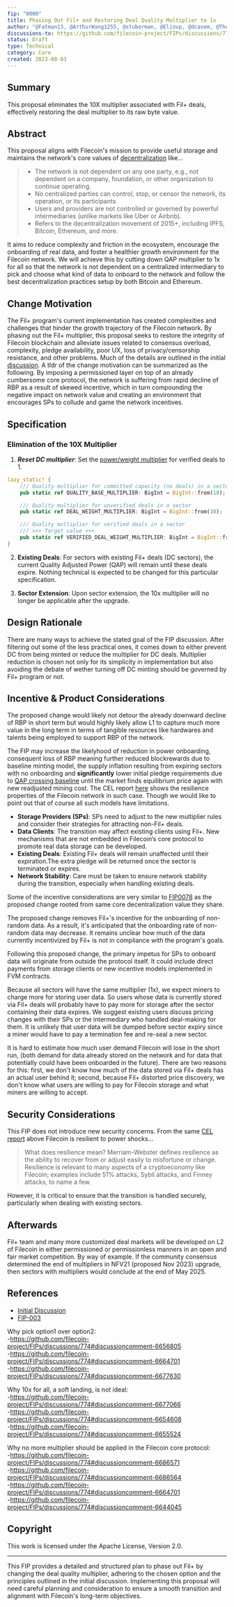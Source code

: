 ```yaml
---
fip: "0000"
title: Phasing Out Fil+ and Restoring Deal Quality Multiplier to 1x
author: "@Fatman13, @ArthurWang1255, @stuberman, @Eliovp, @dcasem, @The-Wayvy"
discussions-to: https://github.com/filecoin-project/FIPs/discussions/774
status: Draft
type: Technical
category: Core
created: 2023-08-03
---
```


## Summary

This proposal eliminates the 10X multiplier associated with Fil+ deals, effectively restoring the deal multiplier to its raw byte value.

## Abstract

This proposal aligns with Filecoin's mission to provide useful storage and maintains the network's core values of [decentralization](https://github.com/filecoin-project/FIPs/blob/master/mission.md) like... 

> - The network is not dependent on any one party, e.g., not dependent on a company, foundation, or other organization to continue operating.
> - No centralized parties can control, stop, or censor the network, its operation, or its participants.
> - Users and providers are not controlled or governed by powerful intermediaries (unlike markets like Uber or Airbnb).
> - Refers to the decentralization movement of 2015+, including IPFS, Bitcoin, Ethereum, and more.

It aims to reduce complexity and friction in the ecosystem, encourage the onboarding of real data, and foster a healthier growth environment for the Filecoin network. We will achieve this by cutting down QAP multiplier to 1x for all so that the network is not dependent on a centralized intermediary to pick and choose what kind of data to onboard to the network and follow the best decentralization practices setup by both Bitcoin and Ethereum. 

## Change Motivation

The Fil+ program's current implementation has created complexities and challenges that hinder the growth trajectory of the Filecoin network. By phasing out the Fil+ multiplier, this proposal seeks to restore the integrity of Filecoin blockchain and alleviate issues related to consensus overload, complexity, pledge availability, poor UX, loss of privacy/censorship resistance, and other problems. Much of the details are outlined in the initial [discussion](https://github.com/filecoin-project/FIPs/discussions/774). A tldr of the change motivation can be summarized as the following. By imposing a permissioned layer on top of an already cumbersome core protocol, the network is suffering from rapid decline of RBP as a result of skewed incentive, which in turn compounding the negative impact on network value and creating an environment that encourages SPs to collude and game the network incentives. 

## Specification

### Elimination of the 10X Multiplier

1. ***Reset DC multiplier***: Set the [power/weight multiplier](https://github.com/filecoin-project/builtin-actors/blob/fe72aa8e14bc566d661d47625dcdbdd960bf4525/actors/miner/src/policy.rs#L33) for verified deals to 1.

```rust
lazy_static! {
    /// Quality multiplier for committed capacity (no deals) in a sector
    pub static ref QUALITY_BASE_MULTIPLIER: BigInt = BigInt::from(10);

    /// Quality multiplier for unverified deals in a sector
    pub static ref DEAL_WEIGHT_MULTIPLIER: BigInt = BigInt::from(10);

    /// Quality multiplier for verified deals in a sector
    /// >>> Target value <<<
    pub static ref VERIFIED_DEAL_WEIGHT_MULTIPLIER: BigInt = BigInt::from(100);
}
```

2. **Existing Deals**: For sectors with existing Fil+ deals (DC sectors), the current Quality Adjusted Power (QAP) will remain until these deals expire. Nothing technical is expected to be changed for this particular specification.

3. **Sector Extension**: Upon sector extension, the 10x multiplier will no longer be applicable after the upgrade.

## Design Rationale

There are many ways to achieve the stated goal of the FIP discussion. After filtering out some of the less practical ones, it comes down to either prevent DC from being minted or reduce the multiplier for DC deals. Multiplier reduction is chosen not only for its simplicity in implementation but also avoiding the debate of wether turning off DC minting should be governed by Fil+ program or not.

## Incentive & Product Considerations

The proposed change would likely not detour the already downward decline of RBP in short term but would highly likely allow L1 to capture much more value in the long term in terms of tangible resources like hardwares and talents being employed to support RBP of the network. 

The FIP may increase the likelyhood of reduction in power onboarding, consequent loss of RBP meaning further reduced blockrewards due to baseline minting model, the supply inflation resulting from expiring sectors with no onboarding and **significantly** lower initial pledge requirements due to [QAP crossing baseline](https://github.com/filecoin-project/FIPs/discussions/847) until the market finds equilibrium price again with new readjusted mining cost. The CEL report [here](https://medium.com/cryptoeconlab/resilience-of-the-filecoin-network-d7861ee9986a) shows the resilience properties of the Filecoin network in such case. Though we would like to point out that of course all such models have limitations.

- **Storage Providers (SPs)**: SPs need to adjust to the new multiplier rules and consider their strategies for attracting non-Fil+ deals.
- **Data Clients**: The transition may affect existing clients using Fil+. New mechanisms that are not embedded in Filecoin’s core protocol to promote real data storage can be developed.
- **Existing Deals**: Existing Fil+ deals will remain unaffected until their expiration.The extra pledge will be returned once the sector is terminated or expires. 
- **Network Stability**: Care must be taken to ensure network stability during the transition, especially when handling existing deals.

Some of the incentive considerations are very similar to [FIP0078](https://github.com/filecoin-project/FIPs/blob/master/FIPS/fip-0078.md) as the proposed change rooted from same core decentralization value they share. 

The proposed change removes Fil+'s incentive for the onboarding of non-random data. As a result, it's anticipated that the onboarding rate of non-random data may decrease. It remains unclear how much of the data currently incentivized by Fil+ is not in compliance with the program's goals.

Following this proposed change, the primary impetus for SPs to onboard data will originate from outside the protocol itself. It could include direct payments from storage clients or new incentive models implemented in FVM contracts.

Because all sectors will have the same multiplier (1x), we expect miners to charge more for storing user data. So users whose data is currently stored via Fil+ deals will probably have to pay more for storage after the sector containing their data expires. We suggest existing users discuss pricing changes with their SPs or the intermediary who handled deal-making for them. It is unlikely that user data will be dumped before sector expiry since a miner would have to pay a termination fee and re-seal a new sector.

It is hard to estimate how much user demand Filecoin will lose in the short run, (both demand for data already stored on the network and for data that potentially could have been onboarded in the future). There are two reasons for this: first, we don't know how much of the data stored via Fil+ deals has an actual user behind it; second, because Fil+ distorted price discovery, we don't know what users are willing to pay for Filecoin storage and what miners are willing to accept.

## Security Considerations

This FIP does not introduce new security concerns. From the same [CEL report](https://medium.com/cryptoeconlab/resilience-of-the-filecoin-network-d7861ee9986a) above Filecoin is resilient to power shocks...

> What does resilience mean? Merriam-Webster defines resilience as the ability to recover from or adjust easily to misfortune or change. Resilience is relevant to many aspects of a cryptoeconomy like Filecoin; examples include 51% attacks, Sybil attacks, and Finney attacks, to name a few. 

However, it is critical to ensure that the transition is handled securely, particularly when dealing with existing sectors.

## Afterwards
Fil+ team and many more customized deal markets will be developed on L2 of Filecoin in either permissioned or permissionless manners in an open and fair market competition. 
By way of example. If the community consensus determined the end of multipliers in NFV21 (proposed Nov 2023) upgrade,  then sectors with multipliers would conclude at the end of May 2025.



## References

* [Initial Discussion](https://github.com/filecoin-project/FIPs/discussions/774)
* [FIP-003](link_to_FIP-003)

Why pick option1 over option2:<br> 
-https://github.com/filecoin-project/FIPs/discussions/774#discussioncomment-6656805<br>
-https://github.com/filecoin-project/FIPs/discussions/774#discussioncomment-6664701<br>
-https://github.com/filecoin-project/FIPs/discussions/774#discussioncomment-6677630<br>

Why 10x for all, a soft landing, is not ideal: <br>
-https://github.com/filecoin-project/FIPs/discussions/774#discussioncomment-6677066<br>
-https://github.com/filecoin-project/FIPs/discussions/774#discussioncomment-6654608<br>
-https://github.com/filecoin-project/FIPs/discussions/774#discussioncomment-6655524<br>

Why no more multiplier should be applied in the Filecoin core protocol: <br> 
-https://github.com/filecoin-project/FIPs/discussions/774#discussioncomment-6686571 <br>
-https://github.com/filecoin-project/FIPs/discussions/774#discussioncomment-6686564 <br>
-https://github.com/filecoin-project/FIPs/discussions/774#discussioncomment-6664701 <br>
-https://github.com/filecoin-project/FIPs/discussions/774#discussioncomment-6644045 <br>


## Copyright

This work is licensed under the Apache License, Version 2.0.

---

This FIP provides a detailed and structured plan to phase out Fil+ by changing the deal quality multiplier, adhering to the chosen option and the principles outlined in the initial discussion. Implementing this proposal will need careful planning and consideration to ensure a smooth transition and alignment with Filecoin's long-term objectives.

